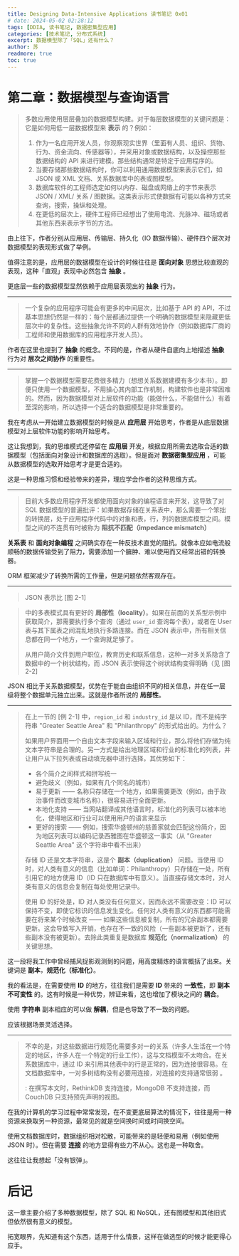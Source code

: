 ```yaml
---
title: Designing Data-Intensive Applications 读书笔记 0x01
# date: 2024-05-02 02:28:12
tags: [DDIA, 读书笔记, 数据密集型应用]
categories: [技术笔记, 分布式系统]
excerpt: 数据模型除了「SQL」还有什么？
author: 苏
readmore: true
toc: true
---
```


# 第二章：数据模型与查询语言

> 多数应用使用层层叠加的数据模型构建。对于每层数据模型的关键问题是：它是如何用低一层数据模型来 **表示** 的？例如：
>
> 1. 作为一名应用开发人员，你观察现实世界（里面有人员、组织、货物、行为、资金流向、传感器等），并采用对象或数据结构，以及操控那些数据结构的 API 来进行建模。那些结构通常是特定于应用程序的。
> 2. 当要存储那些数据结构时，你可以利用通用数据模型来表示它们，如 JSON 或 XML 文档、关系数据库中的表或图模型。
> 3. 数据库软件的工程师选定如何以内存、磁盘或网络上的字节来表示 JSON / XML/ 关系 / 图数据。这类表示形式使数据有可能以各种方式来查询，搜索，操纵和处理。
> 4. 在更低的层次上，硬件工程师已经想出了使用电流、光脉冲、磁场或者其他东西来表示字节的方法。

由上往下，作者分别从应用层、传输层、持久化（IO 数据传输）、硬件四个层次对数据模型的表现形式做了举例。

值得注意的是，应用层的数据模型在设计的时候往往是 **面向对象** 思想比较直观的表现，这种「直观」表现中必然包含 **抽象** 。

更底层一些的数据模型显然依赖于应用层表现出的 **抽象** 行为。

-------

> 一个复杂的应用程序可能会有更多的中间层次，比如基于 API 的 API，不过基本思想仍然是一样的：每个层都通过提供一个明确的数据模型来隐藏更低层次中的复杂性。这些抽象允许不同的人群有效地协作（例如数据库厂商的工程师和使用数据库的应用程序开发人员）。

作者在这里也提到了 **抽象** 的概念。不同的是，作者从硬件自底向上地描述 **抽象** 行为对 **层次之间协作** 的重要性。

--------

> 掌握一个数据模型需要花费很多精力（想想关系数据建模有多少本书）。即便只使用一个数据模型，不用操心其内部工作机制，构建软件也是非常困难的。然而，因为数据模型对上层软件的功能（能做什么，不能做什么）有着至深的影响，所以选择一个适合的数据模型是非常重要的。

我在考虑从一开始建立数据模型的时候是从 **应用层** 开始思考，作者是从底层数据模型对上层软件功能的影响开始思考。

这让我想到，我的思维模式还停留在 **应用层** 开发，根据应用所需去选取合适的数据模型（包括面向对象设计和数据库的选取）。但是面对 **数据密集型应用** ，可能从数据模型的选取开始思考才是更合适的。

这是一种思维习惯和经验带来的差异，理应学会作者的这种思维方式。

--------------

> 目前大多数应用程序开发都使用面向对象的编程语言来开发，这导致了对 SQL 数据模型的普遍批评：如果数据存储在关系表中，那么需要一个笨拙的转换层，处于应用程序代码中的对象和表，行，列的数据库模型之间。模型之间的不连贯有时被称为 **阻抗不匹配（impedance mismatch）**

**关系表** 和 **面向对象编程** 之间确实存在一种反技术直觉的阻抗。就像本应如电流般顺畅的数据传输受到了阻力，需要添加一个臃肿、难以使用而又经常出错的转换器。

ORM 框架减少了转换所需的工作量，但是问题依然客观存在。

------------

<!-- > ![](https://1126993343-files.gitbook.io/~/files/v0/b/gitbook-x-prod.appspot.com/o/spaces%2F-MHdCOHMs3fNDC20H5qi%2Fuploads%2Fgit-blob-6a1a9b9d3ecedac52ea104412282d46b86f2f850%2Ffig2-1.png?alt=media) -->

> JSON 表示比 [图 2-1]
<!-- > (https://github.com/Vonng/ddia/blob/master/img/fig2-1.png) -->
>  中的多表模式具有更好的 **局部性（locality）**。如果在前面的关系型示例中获取简介，那需要执行多个查询（通过 `user_id` 查询每个表），或者在 User 表与其下属表之间混乱地执行多路连接。而在 JSON 表示中，所有相关信息都在同一个地方，一个查询就足够了。
>
> 从用户简介文件到用户职位，教育历史和联系信息，这种一对多关系隐含了数据中的一个树状结构，而 JSON 表示使得这个树状结构变得明确（见 [图 2-2]
<!-- > (https://github.com/Vonng/ddia/blob/master/img/fig2-2.png)）。 -->

<!-- > ![](https://1126993343-files.gitbook.io/~/files/v0/b/gitbook-x-prod.appspot.com/o/spaces%2F-MHdCOHMs3fNDC20H5qi%2Fuploads%2Fgit-blob-2f1801d2975d43a8e5f385d350001e68dd005d33%2Ffig2-2.png?alt=media) -->

JSON 相比于关系数据模型，优势在于能自由组织不同的相关信息，并在任一层级将整个数据单元独立出来。这就是作者所说的 **局部性**。

------------

> 在上一节的 [例 2-1] 中，`region_id` 和 `industry_id` 是以 ID，而不是纯字符串 "Greater Seattle Area" 和 "Philanthropy" 的形式给出的。为什么？
>
> 如果用户界面用一个自由文本字段来输入区域和行业，那么将他们存储为纯文本字符串是合理的。另一方式是给出地理区域和行业的标准化的列表，并让用户从下拉列表或自动填充器中进行选择，其优势如下：
>
> - 各个简介之间样式和拼写统一
> - 避免歧义（例如，如果有几个同名的城市）
> - 易于更新 —— 名称只存储在一个地方，如果需要更改（例如，由于政治事件而改变城市名称），很容易进行全面更新。
> - 本地化支持 —— 当网站翻译成其他语言时，标准化的列表可以被本地化，使得地区和行业可以使用用户的语言来显示
> - 更好的搜索 —— 例如，搜索华盛顿州的慈善家就会匹配这份简介，因为地区列表可以编码记录西雅图在华盛顿这一事实（从 "Greater Seattle Area" 这个字符串中看不出来）
>
> 存储 ID 还是文本字符串，这是个 **副本（duplication）** 问题。当使用 ID 时，对人类有意义的信息（比如单词：Philanthropy）只存储在一处，所有引用它的地方使用 ID（ID 只在数据库中有意义）。当直接存储文本时，对人类有意义的信息会复制在每处使用记录中。
>
> 使用 ID 的好处是，ID 对人类没有任何意义，因而永远不需要改变：ID 可以保持不变，即使它标识的信息发生变化。任何对人类有意义的东西都可能需要在将来某个时候改变 —— 如果这些信息被复制，所有的冗余副本都需要更新。这会导致写入开销，也存在不一致的风险（一些副本被更新了，还有些副本没有被更新）。去除此类重复是数据库 **规范化（normalization）** 的关键思想。

这一段将我工作中曾经捕风捉影观测到的问题，用高度精炼的语言概括了出来。关键词是 **副本**，**规范化（标准化）**。

我的看法是，在需要使用 **ID** 的地方，往往我们是需要 **ID** 带来的 **一致性**，即 **副本不可变性** 的。这有时候是一种优势，辨证来看，这也增加了模块之间的 **耦合**。

使用 **字符串** 副本相应的可以做 **解耦**，但是也导致了不一致的问题。

应该根据场景灵活选择。

---------------

> 不幸的是，对这些数据进行规范化需要多对一的关系（许多人生活在一个特定的地区，许多人在一个特定的行业工作），这与文档模型不太吻合。在关系数据库中，通过 ID 来引用其他表中的行是正常的，因为连接很容易。在文档数据库中，一对多树结构没有必要用连接，对连接的支持通常很弱 。
>
>: 在撰写本文时，RethinkDB 支持连接，MongoDB 不支持连接，而 CouchDB 只支持预先声明的视图。

在我的计算机的学习过程中常常发现，在不变更底层算法的情况下，往往是用一种资源来换取另一种资源，最常见的就是空间换时间或时间换空间。

使用文档数据库时，数据组织相对松散，可能带来的是轻便和易用（例如使用 JSON 时）。但在需要 **连接** 的地方显得有些力不从心。这也是一种取舍。

这往往让我想起「没有银弹」。

# 后记

这一章主要介绍了多种数据模型，除了 SQL 和 NoSQL，还有图模型和其他旧式但依然很有意义的模型。

拓宽眼界，先知道有这个东西，适用于什么情景，这样在做选型的时候才能更得心应手。
